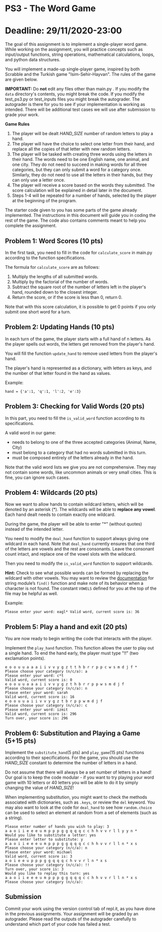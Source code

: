 # PS3 - The Word Game
# Deadline: 29/11/2020-23:00

The goal of this assignment is to implement a single-player word game. While working on the assignment, you will practice concepts such as input/output functions, string operations, mathematical calculations, loops, and python data structures.

You will implement a made-up single-player game, inspired by both Scrabble and the Turkish game "Isim-Sehir-Hayvan". The rules of the game are given below.

**IMPORTANT:** Do **not** edit any files other than main.py . If you modify the `data` directory's contents, you might break the code. If you modify the test_ps3.py or test_inputs files you might break the autograder. The autograder is there for you to see if your implementation is working as intended. There will be additional test cases we will use after submission to grade your work.

**Game Rules**

1. The player will be dealt  *HAND_SIZE* number of random letters to play a hand.
2. The player will have the choice to select one letter from their hand, and replace all the copies of that letter with new random letters.
3. The player will be tasked with creating three words using the letters in their hand. The words need to be one English name, one animal, and one city. They do not need to succeed in making words for all three categories, but they can only submit a word for a category once. Similarly, they do not need to use all the letters in their hands, but they can only use a letter once.
4. The player will receive a score based on the words they submitted. The score calculation will be explained in detail later in the document.
5. Steps 1-4 will be repeated for a number of hands, selected by the player at the beginning of the program.


The starter code given to you has some parts of the game already implemented. The instructions in this document will guide you in coding the rest of the game. The code also contains comments meant to help you complete the assignment.

## Problem 1: Word Scores (10 pts)

In the first task, you need to fill in the code for `calculate_score` in main.py according to the function specifications.

The formula for `calculate_score` are as follows:

1. Multiply the lengths of all submitted words.
2. Multiply by the factorial of the number of words.
3. Subtract the square root of the number of letters left in the player's hand, rounded down to the closest integer.
4. Return the score, or if the score is less than 0, return 0.


Note that with this score calculation, it is possible to get 0 points if you only submit one short word for a turn.


## Problem 2: Updating Hands (10 pts)

In each turn of the game, the player starts with a full hand of n letters. As the player spells out words, the letters get removed from the player's hand.

You will fill the function `update_hand` to remove used letters from the player's hand. 

The player's hand is represented as a dictionary, with letters as keys, and the number of that letter found in the hand as values. 

Example:

`hand = {'a':1, 'q':1, 'l':2, 'e':3}`


## Problem 3: Checking for Valid Words (20 pts)

In this part, you need to fill the `is_valid_word` function according to its specifications. 

A valid word in our game:

* needs to belong to one of the three accepted categories (Animal, Name, City)
* must belong to a category that had no words submitted in this turn.
* must be composed entirely of the letters already in the hand.

Note that the valid word lists we give you are not comprehensive. They may not contain some words, like uncommon animals or very small cities. This is fine, you can ignore such cases.


## Problem 4: Wildcards (20 pts)

Now we want to allow hands to contain wildcard letters, which will be denoted by an asterisk (*). The wildcards will be able to **replace any vowel**. Each hand dealt needs to contain exactly one wildcard.

During the game, the player will be able to enter "*" (without quotes) instead of the intended letter.

You need to modify the `deal_hand` function to support always giving one wildcard in each hand. Note that `deal_hand` currently ensures that one third of the letters are vowels and the rest are consonants. Leave the  consonant count intact, and replace one of the vowel slots with the wildcard.

Then you need to modify the `is_valid_word` function to support wildcards. 

**Hint:** Check to see what possible words can be formed by replacing the wildcard with other vowels. You may want to review the [documentation](https://docs.python.org/3/library/stdtypes.html#string-methods) for string module’s `find()` function and make note of its behavior when a character is not found. The constant `VOWELS` defined for you at the top of the file may be helpful as well.

Example:

`Please enter your word: eagl*
Valid word, current score is: 36`


## Problem 5: Play a hand and exit (20 pts)

You are now ready to begin writing the code that interacts with the player.

Implement the `play_hand` function. This function allows the user to play out a single hand.
To end the hand early, the player must type "!!" (two exclamation points).

```
e o o u u a a a i i v v y g z t t h b r r p p c w s m d j f * 
Please choose your category (n/c/a): a
Please enter your word: c*t
Valid word, current score is: 0
e o o u u a a a i i v v y g z t h b r r p p w s m d j f
Please choose your category (n/c/a): n
Please enter your word: sarah
Valid word, current score is: 16
e o o u u a i i v v y g z t b r p p w m d j f
Please choose your category (n/c/a): c
Please enter your word: izmit
Valid word, current score is: 296
Turn over, your score is: 296
```

## Problem 6: Substitution and Playing a Game (5+15 pts)

Implement the `substitute_hand`(5 pts) and `play_game`(15 pts) functions according to their specifications.
For the game, you should use the *HAND_SIZE* constant to determine the number of letters in a hand.

Do not assume that there will always be a set number of letters in a hand! Our goal is to keep the code modular - if you want to try playing your word game with 10 letters or 40 letters you will be able to do it by simply changing the value of *HAND_SIZE*!

When implementing substitution, you might want to check the methods associated with dictionaries, such as `.keys`, or review the `del` keyword. You may also want to look at the code for `deal_hand` to see how `random.choice` can be used to select an element at random from a set of elements (such as a string).

```
Please enter number of hands you wish to play: 3
a a o i i e e e u m p p p g g q q q c c h h v v r l l y y n * 
Would you like to substitute a letter: yes
Please enter letter to substitute: y
a a o i i e e e u m p p p g g q q q c c h h v v r l l n * x s 
Please choose your category (n/c/a): n
Please enter your word: michael
Valid word, current score is: 3
a o i e e u p p p g g q q q c h v v r l n * x s 
Please choose your category (n/c/a): !!
Turn over, your score is: 3
Would you like to replay this turn: yes
a a o i i e e e u m p p p g g q q q c c h h v v r l l n * x s 
Please choose your category (n/c/a):
```


## Submission

Commit your work using the version control tab of repl.it, as you have done in the previous assignments. Your assignment will be graded by an autograder. Please read the outputs of the autograder carefully to understand which part of your code has failed a test.